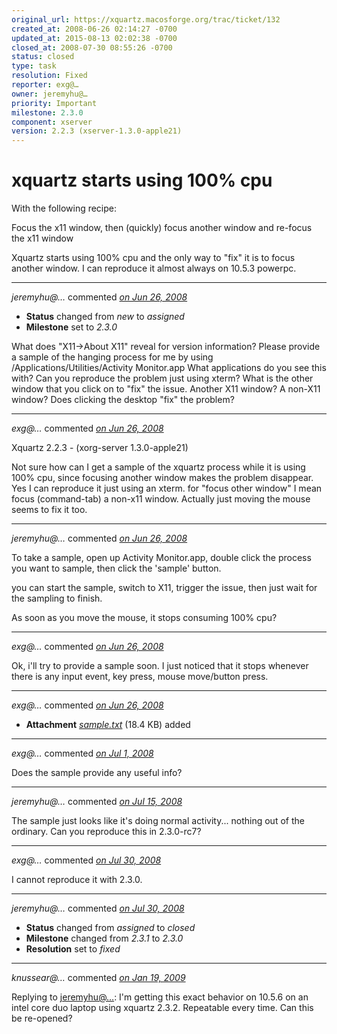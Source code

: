 ```yaml
---
original_url: https://xquartz.macosforge.org/trac/ticket/132
created_at: 2008-06-26 02:14:27 -0700
updated_at: 2015-08-13 02:02:38 -0700
closed_at: 2008-07-30 08:55:26 -0700
status: closed
type: task
resolution: Fixed
reporter: exg@…
owner: jeremyhu@…
priority: Important
milestone: 2.3.0
component: xserver
version: 2.2.3 (xserver-1.3.0-apple21)
---
```


xquartz starts using 100% cpu
=============================


With the following recipe:

Focus the x11 window, then (quickly) focus another window and re-focus the x11 window

Xquartz starts using 100% cpu and the only way to "fix" it is to focus another window.
I can reproduce it almost always on 10.5.3 powerpc.



---

*jeremyhu@…* commented *[on Jun 26, 2008](https://xquartz.macosforge.org/trac/ticket/132#comment:1 "June 26, 2008 at 3:20 AM PDT")*

-   **Status** changed from *new* to *assigned*
-   **Milestone** set to *2.3.0*

What does "X11-&gt;About X11" reveal for version information?
Please provide a sample of the hanging process for me by using /Applications/Utilities/Activity Monitor.app
What applications do you see this with? Can you reproduce the problem just using xterm?
What is the other window that you click on to "fix" the issue. Another X11 window? A non-X11 window?
Does clicking the desktop "fix" the problem?



---

*exg@…* commented *[on Jun 26, 2008](https://xquartz.macosforge.org/trac/ticket/132#comment:2 "June 26, 2008 at 3:38 AM PDT")*

Xquartz 2.2.3 - (xorg-server 1.3.0-apple21)

Not sure how can I get a sample of the xquartz process while it is using 100% cpu, since focusing another window makes the problem disappear.
Yes I can reproduce it just using an xterm.
for "focus other window" I mean focus (command-tab) a non-x11 window.
Actually just moving the mouse seems to fix it too.



---

*jeremyhu@…* commented *[on Jun 26, 2008](https://xquartz.macosforge.org/trac/ticket/132#comment:3 "June 26, 2008 at 3:55 AM PDT")*

To take a sample, open up Activity Monitor.app, double click the process you want to sample, then click the 'sample' button.

you can start the sample, switch to X11, trigger the issue, then just wait for the sampling to finish.

As soon as you move the mouse, it stops consuming 100% cpu?



---

*exg@…* commented *[on Jun 26, 2008](https://xquartz.macosforge.org/trac/ticket/132#comment:4 "June 26, 2008 at 5:12 AM PDT")*

Ok, i'll try to provide a sample soon.
I just noticed that it stops whenever there is any input event, key press, mouse move/button press.



---

*exg@…* commented *[on Jun 26, 2008](https://xquartz.macosforge.org/trac/attachment/ticket/132/sample.txt "June 26, 2008 at 5:29 AM PDT")*

-   **Attachment** *[sample.txt](../attachment/ticket/132/sample.txt)* (18.4 KB) added



---

*exg@…* commented *[on Jul 1, 2008](https://xquartz.macosforge.org/trac/ticket/132#comment:5 "July 1, 2008 at 5:05 AM PDT")*

Does the sample provide any useful info?



---

*jeremyhu@…* commented *[on Jul 15, 2008](https://xquartz.macosforge.org/trac/ticket/132#comment:6 "July 15, 2008 at 9:04 PM PDT")*

The sample just looks like it's doing normal activity... nothing out of the ordinary. Can you reproduce this in 2.3.0-rc7?



---

*exg@…* commented *[on Jul 30, 2008](https://xquartz.macosforge.org/trac/ticket/132#comment:7 "July 30, 2008 at 2:26 AM PDT")*

I cannot reproduce it with 2.3.0.



---

*jeremyhu@…* commented *[on Jul 30, 2008](https://xquartz.macosforge.org/trac/ticket/132#comment:8 "July 30, 2008 at 8:55 AM PDT")*

-   **Status** changed from *assigned* to *closed*
-   **Milestone** changed from *2.3.1* to *2.3.0*
-   **Resolution** set to *fixed*



---

*knussear@…* commented *[on Jan 19, 2009](https://xquartz.macosforge.org/trac/ticket/132#comment:9 "January 19, 2009 at 8:18 AM PST")*

Replying to [jeremyhu@…](https://xquartz.macosforge.org/trac/ticket/132#comment:8):
I'm getting this exact behavior on 10.5.6 on an intel core duo laptop using xquartz 2.3.2. Repeatable every time. Can this be re-opened?



